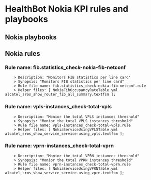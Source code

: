 # HealthBot Nokia KPI rules and playbooks

## Nokia playbooks

## Nokia rules

### Rule name: fib.statistics_check-nokia-fib-netconf
		> Description: "Monitors FIB statistics per line card"
		> Synopsis: "Monitors FIB statistics per line card"
		> Rule file name: fib.statistics_check-nokia-fib-netconf.rule
		> Helper files: [ NokiaFibOccupancyRateTable.yml alcatel_sros_show_router_fib_all_summary.textfsm ];

### Rule name: vpls-instances_check-total-vpls
		> Description: "Monior the total VPLS instances threshold"
		> Synopsis: "Monior the total VPLS instances threshold"
		> Rule file name: vpls-instances_check-total-vpls.rule
		> Helper files: [ NokiaServiceUsingVPLSTable.yml alcatel_sros_show_service_service-using_vpls.textfsm ];


### Rule name: vprn-instances_check-total-vprn
		> Description: "Monior the total VPRN instances threshold"
		> Synopsis: "Monior the total VPRN instances threshold"
		> Rule file name: vprn-instances_check-total-vprn.rule
		> Helper files: [ NokiaServiceUsingVPRNTable.yml alcatel_sros_show_service_service-using_vprn.textfsm ];